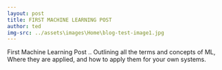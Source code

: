 ```yaml
---
layout: post
title: FIRST MACHINE LEARNING POST
author: ted
img-src: ../assets\images\Home\blog-test-image1.jpg
---
```

First Machine Learning Post .. Outlining all the terms and concepts of ML, Where they are applied, and how to apply them for your own systems.


